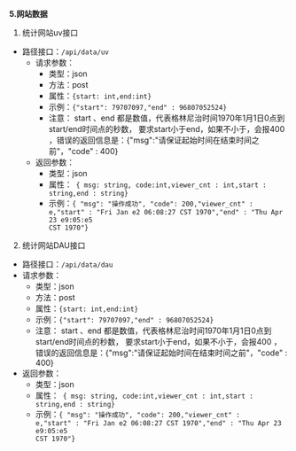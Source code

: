 **5.网站数据**  

1. 统计网站uv接口

+ 路径接口：<code>/api/data/uv</code>  
  + 请求参数：
    - 类型：json 
    - 方法：post
    - 属性：<code>{start: int,end:int}</code>
    - 示例：<code>{"start": 79707097,"end" : 96807052524}</code>
    - 注意： start 、end 都是数值，代表格林尼治时间1970年1月1日0点到start/end时间点的秒数， 要求start小于end，如果不小于，会报400 ，错误的返回信息是：{"msg":"请保证起始时间在结束时间之前"，"code" : 400}
  + 返回参数：
    - 类型：json
    - 属性：<code> { msg: string, code:int,viewer_cnt : int,start : string,end : string} </code>
    - 示例：<code>{
      "msg": "操作成功",
      "code": 200,"viewer_cnt" : e,"start" : "Fri Jan e2 06:08:27 CST 1970","end" : "Thu Apr 23 e9:05:e5 CST 1970"}</code>

2.  统计网站DAU接口
   + 路径接口：<code>/api/data/dau </code>  
   + 请求参数：
     - 类型：json 
     - 方法：post
     - 属性：<code>{start: int,end:int}</code>
     - 示例：<code>{"start": 79707097,"end" : 96807052524}</code>
     - 注意： start 、end 都是数值，代表格林尼治时间1970年1月1日0点到start/end时间点的秒数， 要求start小于end，如果不小于，会报400 ，错误的返回信息是：{"msg":"请保证起始时间在结束时间之前"，"code" : 400}
   + 返回参数：
     - 类型：json
     - 属性：<code> { msg: string, code:int,viewer_cnt : int,start : string,end : string} </code>
     - 示例：<code>{
       "msg": "操作成功",
       "code": 200,"viewer_cnt" : e,"start" : "Fri Jan e2 06:08:27 CST 1970","end" : "Thu Apr 23 e9:05:e5 CST 1970"}</code>